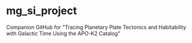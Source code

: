 # mg_si_project
Companion GitHub for "Tracing Planetary Plate Tectonics and Habitability with Galactic Time Using the APO-K2 Catalog"
